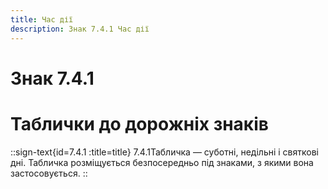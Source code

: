 ```yaml
---
title: Час дії
description: Знак 7.4.1 Час дії
---
```

# Знак 7.4.1
# Таблички до дорожніх знаків
::sign-text{id=7.4.1 :title=title}
7.4.1Табличка — суботні, недільні і святкові дні.
Табличка розміщується безпосередньо під знаками, з якими вона застосовується.
::